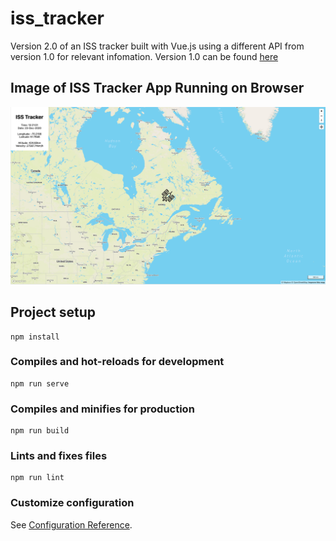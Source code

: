 # iss_tracker

Version 2.0 of an ISS tracker built with Vue.js using a different API from version 1.0 for relevant infomation. Version 1.0 can be found [here](https://github.com/JenkenK/iss_tracker)

## Image of ISS Tracker App Running on Browser

![Screenshot of App](src/assets/screenshot.png)

## Project setup
```
npm install
```

### Compiles and hot-reloads for development
```
npm run serve
```

### Compiles and minifies for production
```
npm run build
```

### Lints and fixes files
```
npm run lint
```

### Customize configuration
See [Configuration Reference](https://cli.vuejs.org/config/).
